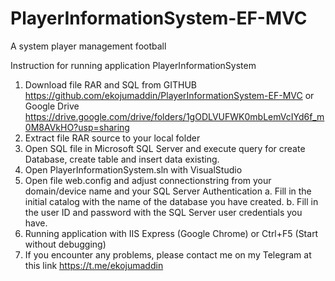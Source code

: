 # PlayerInformationSystem-EF-MVC
A system player management football

Instruction for running application PlayerInformationSystem
1. Download file RAR and SQL from GITHUB  https://github.com/ekojumaddin/PlayerInformationSystem-EF-MVC or 
   Google Drive https://drive.google.com/drive/folders/1gODLVUFWK0mbLemVcIYd6f_m0M8AVkHO?usp=sharing
2. Extract file RAR source to your local folder
3. Open SQL file in Microsoft SQL Server and execute query for create Database, create table and insert data existing.
4. Open PlayerInformationSystem.sln with VisualStudio
5. Open file web.config and adjust connectionstring from your domain/device name and your SQL Server Authentication
   a. Fill in the initial catalog with the name of the database you have created.
   b. Fill in the user ID and password with the SQL Server user credentials you have.
6. Running application with IIS Express (Google Chrome) or Ctrl+F5 (Start without debugging)
7. If you encounter any problems, please contact me on my Telegram at this link https://t.me/ekojumaddin
